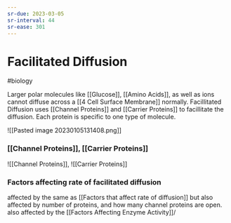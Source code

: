 ```yaml
---
sr-due: 2023-03-05
sr-interval: 44
sr-ease: 301
---
```

# Facilitated Diffusion
#biology

Larger polar molecules like [[Glucose]], [[Amino Acids]], as well as ions cannot diffuse across a [[4 Cell Surface Membrane]] normally.
Facillitated Diffusion uses [[Channel Proteins]] and [[Carrier Proteins]] to facillitate the diffusion.
Each protein is specific to one type of molecule.

![[Pasted image 20230105131408.png]]
### [[Channel Proteins]], [[Carrier Proteins]]
![[Channel Proteins]], ![[Carrier Proteins]]

### Factors affecting rate of facilitated diffusion
affected by the same as [[Factors that affect rate of diffusion]]
but also affected by number of proteins, and how many channel proteins are open.
also affected by the [[Factors Affecting Enzyme Activity]]/
